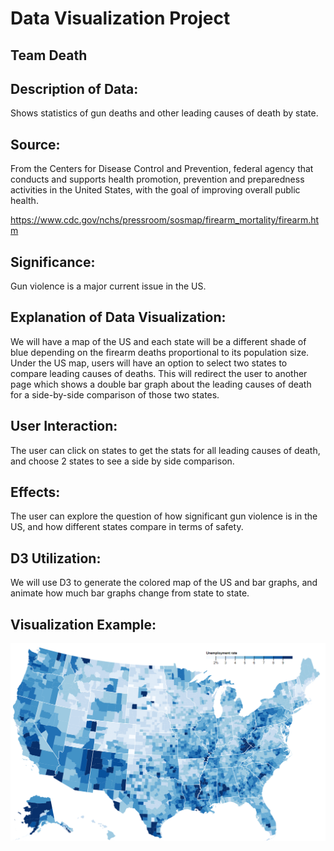 # Data Visualization Project

## Team Death

## Description of Data:

Shows statistics of gun deaths and other leading causes of death by state.

## Source:
From the Centers for Disease Control and Prevention, federal agency that conducts and supports health promotion, prevention and preparedness activities in the United States, with the goal of improving overall public health.

https://www.cdc.gov/nchs/pressroom/sosmap/firearm_mortality/firearm.htm

## Significance:

Gun violence is a major current issue in the US.

## Explanation of Data Visualization:

We will have a map of the US and each state will be a different shade of blue depending on the firearm deaths proportional to its population size. Under the US map, users will have an option to select two states to compare leading causes of deaths. This will redirect the user to another page which shows a double bar graph about the leading causes of death for a side-by-side comparison of those two states.

## User Interaction:

The user can click on states to get the stats for all leading causes of death, and choose 2 states to see a side by side comparison.

## Effects:

The user can explore the question of how significant gun violence is in the US, and how different states compare in terms of safety.

## D3 Utilization:

We will use D3 to generate the colored map of the US and bar graphs, and animate how much bar graphs change from state to state.

## Visualization Example:

![Alt text](Screenshot_18.png?raw=true "Title")
